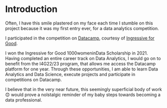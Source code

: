 # Introduction

Often, I have this smile plastered on my face each time I stumble on this project because it was my first entry ever, for a data analytics competition. 

I participated in the competition on [Datacamp](https://app.datacamp.com/workspace/w/a2ece60c-ed98-4602-8fdb-38e7ee8a1afe), courtesy of [Ingressive for Good](https://www.linkedin.com/company/ingressiveforgood/). 

I won the Ingressive for Good 1000womeninData Scholarship in 2021. Having completed an entire career track on Data Analytics, I would go on to benefit from the I4G22/23 program, that allows me access the Datacamp platform for one year. Through these opportunities, I am able to learn Data Analytics and Data Science, execute projects and participate in competitions on Datacamp.

I believe that in the very near future, this seemingly superficial body of work :blush: would prove a nolstalgic reminder of my baby steps towards becoming a data professional.
